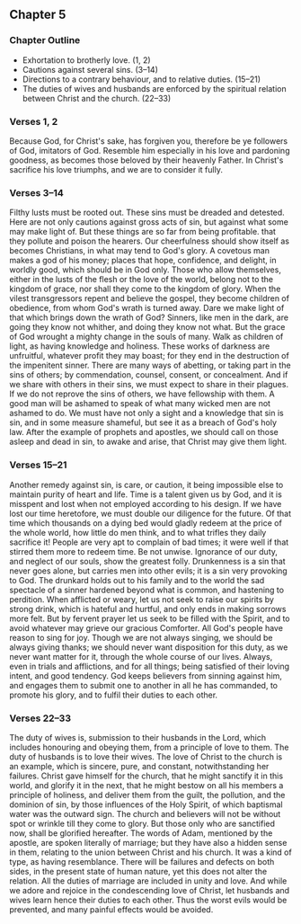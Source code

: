 ## Chapter 5

### Chapter Outline

- Exhortation to brotherly love. (1, 2)
- Cautions against several sins. (3–14)
- Directions to a contrary behaviour, and to relative duties. (15–21)
- The duties of wives and husbands are enforced by the spiritual relation between Christ and the church. (22–33)

### Verses 1, 2

Because God, for Christ's sake, has forgiven you, therefore be ye followers of God, imitators of God. Resemble him especially in his love and pardoning goodness, as becomes those beloved by their heavenly Father. In Christ's sacrifice his love triumphs, and we are to consider it fully.

### Verses 3–14

Filthy lusts must be rooted out. These sins must be dreaded and detested. Here are not only cautions against gross acts of sin, but against what some may make light of. But these things are so far from being profitable. that they pollute and poison the hearers. Our cheerfulness should show itself as becomes Christians, in what may tend to God's glory. A covetous man makes a god of his money; places that hope, confidence, and delight, in worldly good, which should be in God only. Those who allow themselves, either in the lusts of the flesh or the love of the world, belong not to the kingdom of grace, nor shall they come to the kingdom of glory. When the vilest transgressors repent and believe the gospel, they become children of obedience, from whom God's wrath is turned away. Dare we make light of that which brings down the wrath of God? Sinners, like men in the dark, are going they know not whither, and doing they know not what. But the grace of God wrought a mighty change in the souls of many. Walk as children of light, as having knowledge and holiness. These works of darkness are unfruitful, whatever profit they may boast; for they end in the destruction of the impenitent sinner. There are many ways of abetting, or taking part in the sins of others; by commendation, counsel, consent, or concealment. And if we share with others in their sins, we must expect to share in their plagues. If we do not reprove the sins of others, we have fellowship with them. A good man will be ashamed to speak of what many wicked men are not ashamed to do. We must have not only a sight and a knowledge that sin is sin, and in some measure shameful, but see it as a breach of God's holy law. After the example of prophets and apostles, we should call on those asleep and dead in sin, to awake and arise, that Christ may give them light.

### Verses 15–21

Another remedy against sin, is care, or caution, it being impossible else to maintain purity of heart and life. Time is a talent given us by God, and it is misspent and lost when not employed according to his design. If we have lost our time heretofore, we must double our diligence for the future. Of that time which thousands on a dying bed would gladly redeem at the price of the whole world, how little do men think, and to what trifles they daily sacrifice it! People are very apt to complain of bad times; it were well if that stirred them more to redeem time. Be not unwise. Ignorance of our duty, and neglect of our souls, show the greatest folly. Drunkenness is a sin that never goes alone, but carries men into other evils; it is a sin very provoking to God. The drunkard holds out to his family and to the world the sad spectacle of a sinner hardened beyond what is common, and hastening to perdition. When afflicted or weary, let us not seek to raise our spirits by strong drink, which is hateful and hurtful, and only ends in making sorrows more felt. But by fervent prayer let us seek to be filled with the Spirit, and to avoid whatever may grieve our gracious Comforter. All God's people have reason to sing for joy. Though we are not always singing, we should be always giving thanks; we should never want disposition for this duty, as we never want matter for it, through the whole course of our lives. Always, even in trials and afflictions, and for all things; being satisfied of their loving intent, and good tendency. God keeps believers from sinning against him, and engages them to submit one to another in all he has commanded, to promote his glory, and to fulfil their duties to each other.

### Verses 22–33

The duty of wives is, submission to their husbands in the Lord, which includes honouring and obeying them, from a principle of love to them. The duty of husbands is to love their wives. The love of Christ to the church is an example, which is sincere, pure, and constant, notwithstanding her failures. Christ gave himself for the church, that he might sanctify it in this world, and glorify it in the next, that he might bestow on all his members a principle of holiness, and deliver them from the guilt, the pollution, and the dominion of sin, by those influences of the Holy Spirit, of which baptismal water was the outward sign. The church and believers will not be without spot or wrinkle till they come to glory. But those only who are sanctified now, shall be glorified hereafter. The words of Adam, mentioned by the apostle, are spoken literally of marriage; but they have also a hidden sense in them, relating to the union between Christ and his church. It was a kind of type, as having resemblance. There will be failures and defects on both sides, in the present state of human nature, yet this does not alter the relation. All the duties of marriage are included in unity and love. And while we adore and rejoice in the condescending love of Christ, let husbands and wives learn hence their duties to each other. Thus the worst evils would be prevented, and many painful effects would be avoided.

